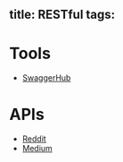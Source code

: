 title: RESTful
tags:
---

# Tools

- [SwaggerHub](https://swaggerhub.com/)

# APIs

- [Reddit](https://www.reddit.com/dev/api)
- [Medium](https://github.com/Medium/medium-api-docs)
